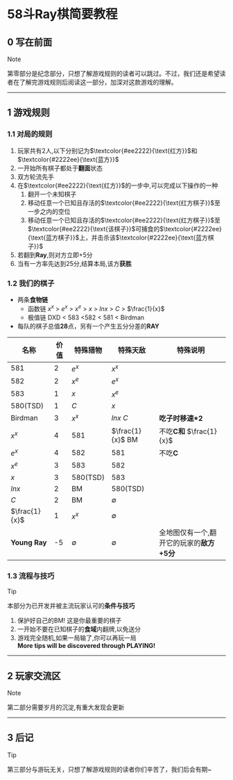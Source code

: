 # 58斗Ray棋简要教程
## 0 写在前面  
> [!note]
> 第零部分是纪念部分，只想了解游戏规则的读者可以跳过。不过，我们还是希望读者在了解完游戏规则后阅读这一部分，加深对这款游戏的理解。

---

## 1 游戏规则
### 1.1 对局的规则
1. 玩家共有2人,以下分别记为$`\textcolor{#ee2222}{\text{红方}}`$和$`\textcolor{#2222ee}{\text{蓝方}}`$
2. 一开始所有棋子都处于**翻面**状态
3. 双方轮流先手
4. 在$`\textcolor{#ee2222}{\text{红方}}`$的一步中,可以完成以下操作的一种
   1. 翻开一个未知棋子
   2. 移动任意一个已知且存活的$`\textcolor{#ee2222}{\text{红方棋子}}`$至一步之内的空位
   3. 移动任意一个已知且存活的$`\textcolor{#ee2222}{\text{红方棋子}}`$至$`\textcolor{#ee2222}{\text{该棋子}}`$可捕食的$`\textcolor{#2222ee}{\text{蓝方棋子}}`$上，并击杀该$`\textcolor{#2222ee}{\text{蓝方棋子}}`$
5. 若翻到**Ray**,则对方立即+5分
6. 当有一方率先达到25分,结算本局,该方**获胜**  
### 1.2 我们的棋子
- 两条**食物链**
  + 函数链 $x^x$ > $e^x$ > $x^e$ > $x$ > $lnx$ > $C$ > $\frac{1}{x}$   
  + 极值链 DXD < 583 <582 < 581 < Birdman
- 每队的棋子总值**28**点，另有一个产生五分分差的**RAY**  

| 名称 | 价值 | 特殊猎物 | 特殊天敌 | **特殊说明** | 
|------|-----|------|------|--------------|
| 581  |2| $e^x$ | $x^x$ | |
| 582  |2| $x^e$ | $e^x$ | |
| 583  |1| $x$ | $x^e$ | |
| 580(TSD)|1| $C$ | $x$ | |
| Birdman |3| $x^x$ | $lnx$ $C$ |**吃子时移速*2** |
| $x^x$ |4| 581 | $\frac{1}{x}$ BM |不吃**C和** $\frac{1}{x}$ |
| $e^x$ |4| 582 | 581 |不吃**C** |
| $x^e$ |3| 583 | 582 | |
| $x$ |3| 580(TSD) | 583 | |
| $lnx$ |2| BM | 580(TSD) | |
| $C$ |2| BM | $\emptyset$ | |
| $\frac{1}{x}$ |1| $x^x$ | $\emptyset$ | |
| **Young Ray**|-5| $\emptyset$ | $\emptyset$ |全地图仅有一个,翻开它的玩家的**敌方+5分**| 
### 1.3 流程与技巧  
> [!tip]
> 本部分为已开发并被主流玩家认可的**条件与技巧**
1. 保护好自己的BM! 这是你最重要的棋子
2. 一开始不要在已知棋子的**食域**内翻牌,以免送分
3. 游戏完全随机,如果一局输了,你可以再玩一局  
**More tips will be discovered through PLAYING!**

---

## 2 玩家交流区
> [!note]
> 第二部分需要岁月的沉淀,有重大发现会更新

---

## 3 后记
> [!tip]
> 第三部分与游玩无关，只想了解游戏规则的读者你们辛苦了，我们后会有期~
